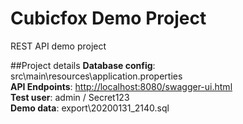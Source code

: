 # Cubicfox Demo Project
REST API demo project

##Project details
**Database config**: src\main\resources\application.properties\
**API Endpoints**: [http://localhost:8080/swagger-ui.html](http://localhost:8080/swagger-ui.html)\
**Test user**: admin / Secret123 \
**Demo data**: export\20200131_2140.sql